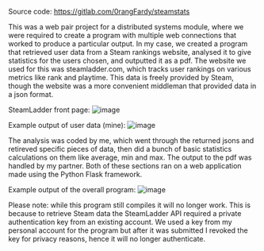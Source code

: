 Source code:
https://gitlab.com/0rangFardy/steamstats

This was a web pair project for a distributed systems module, where we were required to create a program with multiple web connections that worked to produce a particular output. In my case, we created a program that retrieved user data from a Steam rankings website, analysed it to give statistics for the users chosen, and outputted it as a pdf. The website we used for this was steamladder.com, which tracks user rankings on various metrics like rank and playtime. This data is freely provided by Steam, though the website was a more convenient middleman that provided data in a json format.

SteamLadder front page:
![image](https://user-images.githubusercontent.com/57454635/156924475-39ceb1b1-0744-414a-86a0-59ea17d83865.png)

Example output of user data (mine):
![image](https://user-images.githubusercontent.com/57454635/156924889-d2bd5ecf-69e6-43ce-aace-6b68d1707915.png)

The analysis was coded by me, which went through the returned jsons and retireved specific pieces of data, then did a bunch of basic statistics calculations on them like average, min and max. The output to the pdf was handled by my partner. Both of these sections ran on a web application made using the Python Flask framework. 

Example output of the overall program:
![image](https://user-images.githubusercontent.com/57454635/156924998-4b8bd8a2-0fd3-4772-9608-359f73c0e984.png)

Please note: while this program still compiles it will no longer work. This is because to retrieve Steam data the SteamLadder API required a private authentication key from an existing account. We used a key from my personal account for the program but after it was submitted I revoked the key for privacy reasons, hence it will no longer authenticate.
